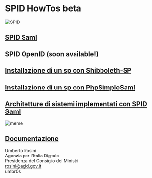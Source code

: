 SPID HowTos beta
================

![SPID](https://raw.githubusercontent.com/umbros/spid-docs/master/images/spid.png)

[SPID Saml](https://github.com/umbros/spid-docs/blob/master/spid-saml.md)
-------------------

SPID OpenID (soon available!)
-----------------------------

[Installazione di un sp con Shibboleth-SP](https://github.com/umbros/spid-docs/blob/master/spid-shibboleth-sp.md)
------------------------------------------

[Installazione di un sp con PhpSimpleSaml](https://github.com/umbros/spid-docs/blob/master/spid-simplesamlphp-sp.md)
----------------------------------------

[Architetture di sistemi implementati con SPID Saml](https://github.com/umbros/spid-docs/blob/master/spid-architetture-sistemi.md)
----------------------------------------------------

![meme](https://raw.githubusercontent.com/umbros/spid-docs/master/images/meme.png)

[Documentazione](https://github.com/umbros/spid-docs/blob/master/spid-documentazione.md)
--------------



Umberto Rosini<br>
Agenzia per l'Italia Digitale<br>
Presidenza del Consiglio dei Ministri<br>
rosini@agid.gov.it<br>
umbr0s<br>

